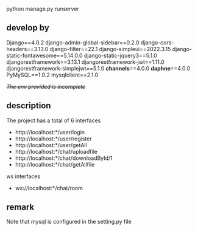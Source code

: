 python manage.py runserver

## develop by

Django==4.0.2
django-admin-global-sidebar==0.2.0
django-cors-headers==3.13.0
django-filter==22.1
django-simpleui==2022.3.15
django-static-fontawesome==5.14.0.0
django-static-jquery3==5.1.0
djangorestframework==3.13.1
djangorestframework-jwt==1.11.0
djangorestframework-simplejwt==5.1.0
**channels**==4.0.0
**daphne**==4.0.0
PyMySQL==1.0.2
mysqlclient==2.1.0

~~*The env provided is incomplete*~~

## description

The project has a total of 6 interfaces

- http://localhost:*/user/login
- http://localhost:*/user/register
- http://localhost:*/user/getAll
- http://localhost:*/chat/uploadfile
- http://localhost:*/chat/downloadById/1
- http://localhost:*/chat/getAllfile

ws interfaces

- ws://localhost:*/chat/room

## remark

Note that mysql is configured in the setting.py file 